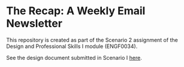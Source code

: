# The Recap: A Weekly Email Newsletter

This repository is created as part of the Scenario 2 assignment of the Design and Professional Skills I module (ENGF0034).

See the design document submitted in Scenario I [here](https://docs.google.com/document/d/1SOYfBce7UZKaF9ZzrQkrWkwtGiR0EhepEpeCwbMRLzE/edit?tab=t.0#heading=h.q430pam96hip).
